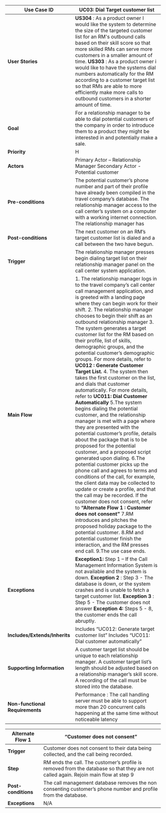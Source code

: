 | Use Case ID                     	| UC03: Dial Target customer list                                                                                                                                                                                                                                                                                                                                                                                                                                                                                                                                                                                                                                                                                                                                                                                                                                                                                                                                                                                                                                                                                                                                                                                                                                                                                                                                                                                                                                                                                       	|
|---------------------------------	|-----------------------------------------------------------------------------------------------------------------------------------------------------------------------------------------------------------------------------------------------------------------------------------------------------------------------------------------------------------------------------------------------------------------------------------------------------------------------------------------------------------------------------------------------------------------------------------------------------------------------------------------------------------------------------------------------------------------------------------------------------------------------------------------------------------------------------------------------------------------------------------------------------------------------------------------------------------------------------------------------------------------------------------------------------------------------------------------------------------------------------------------------------------------------------------------------------------------------------------------------------------------------------------------------------------------------------------------------------------------------------------------------------------------------------------------------------------------------------------------------------------------------	|
| **User Stories**                	| **US304** : As a product owner I would like the system to determine the size of the targeted customer list for an RM's outbound calls based on their skill score so that more skilled RMs can serve more customers in a smaller amount of time. **US303** : As a product owner i would like to have the systems dial numbers automatically for the RM according to a customer target list so that RMs are able to more efficiently make more calls to outbound customers in a shorter amount of time.                                                                                                                                                                                                                                                                                                                                                                                                                                                                                                                                                                                                                                                                                                                                                                                                                                                                                                                                                                                                                 	|
| **Goal**                        	| For a relationship manager to be able to dial potential customers of the company in order to introduce them to a product they might be interested in and potentially make a sale.                                                                                                                                                                                                                                                                                                                                                                                                                                                                                                                                                                                                                                                                                                                                                                                                                                                                                                                                                                                                                                                                                                                                                                                                                                                                                                                                     	|
| **Priority**                    	| H                                                                                                                                                                                                                                                                                                                                                                                                                                                                                                                                                                                                                                                                                                                                                                                                                                                                                                                                                                                                                                                                                                                                                                                                                                                                                                                                                                                                                                                                                                                     	|
| **Actors**                      	| Primary Actor – Relationship Manager  Secondary Actor - Potential customer                                                                                                                                                                                                                                                                                                                                                                                                                                                                                                                                                                                                                                                                                                                                                                                                                                                                                                                                                                                                                                                                                                                                                                                                                                                                                                                                                                                                                                            	|
| **Pre-conditions**              	| The potential customer’s phone number and part of their profile have already been compiled in the travel company’s database.  The relationship manager access to the call center’s system on a computer with a working internet connection.  The relationship manager has                                                                                                                                                                                                                                                                                                                                                                                                                                                                                                                                                                                                                                                                                                                                                                                                                                                                                                                                                                                                                                                                                                                                                                                                                                             	|
| **Post-conditions**             	| The next customer on an RM’s target customer list is dialed and a call between the two have begun.                                                                                                                                                                                                                                                                                                                                                                                                                                                                                                                                                                                                                                                                                                                                                                                                                                                                                                                                                                                                                                                                                                                                                                                                                                                                                                                                                                                                                    	|
| **Trigger**                     	| The relationship manager presses begin dialing target list on their relationship manager panel on the call center system application.                                                                                                                                                                                                                                                                                                                                                                                                                                                                                                                                                                                                                                                                                                                                                                                                                                                                                                                                                                                                                                                                                                                                                                                                                                                                                                                                                                                 	|
| **Main Flow**                   	| 1. The relationship manager logs in to the travel company’s call center call management application, and is greeted with a landing page where they can begin work for their shift.   2. The relationship manager chooses to begin their shift as an outbound relationship manager  3. The system generates a target customer list for the RM based on their profile, list of skills, demographic groups, and the potential customer’s demographic groups. For more details, refer to **UC012 : Generate Customer Target List.**   4. The system then takes the first customer on the list, and dials that customer automatically. For more details, refer to **UC011: Dial Customer Automatically**  5.The system begins dialing the potential customer, and the relationship manager is met with a page where they are presented with the potential customer’s profile, details about the package that is to be proposed for the potential customer, and a proposed script generated upon dialing.  6.The potential customer picks up the phone call and agrees to terms and conditions of the call, for example, the client data may be collected to update or create a profile, and that the call may be recorded.  If the customer does not consent, refer to **“Alternate Flow 1 : Customer does not consent”**   7.RM introduces and pitches the proposed holiday package to the potential customer.   8.RM and potential customer finish the interaction, and the RM presses end call.   9.The use case ends.  	|
| **Exceptions**                  	| **Exception1:** Step 1 – If the Call Management Information System is not available and the system is down. **Exception 2** : Step 3 - The database is down, or the system crashes and is unable to fetch a target customer list.  **Exception 3** : Step 5 - The customer does not answer  **Exception 4:** Steps 5 - 8, the customer ends the call abruptly.                                                                                                                                                                                                                                                                                                                                                                                                                                                                                                                                                                                                                                                                                                                                                                                                                                                                                                                                                                                                                                                                                                                                                        	|
| **Includes/Extends/Inherits**   	| Includes “UC012: Generate target customer list”  Includes “UC011: Dial customer automatically”                                                                                                                                                                                                                                                                                                                                                                                                                                                                                                                                                                                                                                                                                                                                                                                                                                                                                                                                                                                                                                                                                                                                                                                                                                                                                                                                                                                                                        	|
| **Supporting Information**      	| A customer target list should be unique to each relationship manager.  A customer target list’s length should be adjusted based on a relationship manager’s skill score. A recording of the call must be stored into the database.                                                                                                                                                                                                                                                                                                                                                                                                                                                                                                                                                                                                                                                                                                                                                                                                                                                                                                                                                                                                                                                                                                                                                                                                                                                                                    	|
| **Non-functional Requirements** 	| Performance : The call handling server must be able to support more than 20 concurrent calls happening at the same time without noticeable latency                                                                                                                                                                                                                                                                                                                                                                                                                                                                                                                                                                                                                                                                                                                                                                                                                                                                                                                                                                                                                                                                                                                                                                                                                                                                                                                                                                    	|

| Alternate Flow 1    | “Customer does not consent”                                                                                                           |
|---------------------|---------------------------------------------------------------------------------------------------------------------------------------|
| **Trigger**         | Customer does not consent to their data being collected, and the call being recorded.                                                 |
| **Step**            | RM ends the call.  The customer’s profile is removed from the database so that they are not called again.  Rejoin main flow at step 9 |
| **Post-conditions** | The call management database removes the non consenting customer’s phone number and profile from the database.                        |
| **Exceptions**      | N/A                                                                                                                                   |